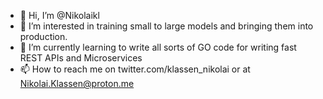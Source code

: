 - 👋 Hi, I’m @Nikolaikl 
- 👀 I’m interested in training small to large models and bringing them into production.
- 🌱 I’m currently learning to write all sorts of GO code for writing fast REST APIs and Microservices
- 📫 How to reach me on twitter.com/klassen_nikolai or at Nikolai.Klassen@proton.me

<!---
Nikolaikl/Nikolaikl is a ✨ special ✨ repository because its `README.md` (this file) appears on your GitHub profile.
You can click the Preview link to take a look at your changes.
--->
